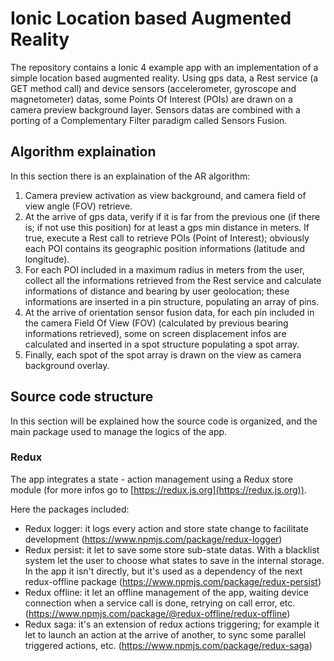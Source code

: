 # Ionic Location based Augmented Reality
The repository contains a Ionic 4 example app with an implementation of a simple location based augmented reality. Using gps data, a Rest service (a GET method call) and device sensors (accelerometer, gyroscope and magnetometer) datas, some Points Of Interest (POIs) are drawn on a camera preview background layer. Sensors datas are combined with a porting of a Complementary Filter paradigm called Sensors Fusion.

## Algorithm explaination
In this section there is an explaination of the AR algorithm:

1) Camera preview activation as view background, and camera field of view angle (FOV) retrieve.
2) At the arrive of gps data, verify if it is far from the previous one (if there is; if not use this position) for at least a gps min distance in meters. If true, execute a Rest call to retrieve POIs (Point of Interest); obviously each POI contains its geographic position informations (latitude and longitude). 
3) For each POI included in a maximum radius in meters from the user, collect all the informations retrieved from the Rest service and calculate informations of distance and bearing by user geolocation; these informations are inserted in a pin structure, populating an array of pins.
4) At the arrive of orientation sensor fusion data, for each pin included in the camera Field Of View (FOV) (calculated by previous bearing informations retrieved), some on screen displacement infos are calculated and inserted in a spot structure populating a spot array.
5) Finally, each spot of the spot array is drawn on the view as camera background overlay.

## Source code structure
In this section will be explained how the source code is organized, and the main package used to manage the logics of the app.

### Redux
The app integrates a state - action management using a Redux store module (for more infos go to [https://redux.js.org](https://redux.js.org)).

Here the packages included:
- Redux logger: it logs every action and store state change to facilitate development (https://www.npmjs.com/package/redux-logger)
- Redux persist: it let to save some store sub-state datas. With a blacklist system let the user to choose what states to save in the internal storage. In the app it isn't directly, but it's used as a dependency of the next redux-offline package (https://www.npmjs.com/package/redux-persist)
- Redux offline: it let an offline management of the app, waiting device connection when a service call is done, retrying on call error, etc. (https://www.npmjs.com/package/@redux-offline/redux-offline)
- Redux saga: it's an extension of redux actions triggering; for example it let to launch an action at the arrive of another, to sync some parallel triggered actions, etc. (https://www.npmjs.com/package/redux-saga)



